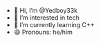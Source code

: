 - 👋 Hi, I’m @Yedboy33k
- 👀 I’m interested in tech
- 🌱 I’m currently learning C++
- 😄 Pronouns: he/him

<!---
Yedboy33k/Yedboy33k is a ✨ special ✨ repository because its `README.md` (this file) appears on your GitHub profile.
You can click the Preview link to take a look at your changes.
--->
